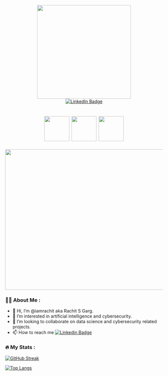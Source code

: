 <div id="header" align="center">
  <img src="https://media.giphy.com/media/3kPDmoWdBpQPNhCnUG/giphy.gif" width="300"/>
</div>

<div id="badges" align="center">
  <a href="https://www.linkedin.com/in/rachit-s-garg/">
    <img src="https://img.shields.io/badge/LinkedIn-blue?style=for-the-badge&logo=linkedin&logoColor=white" alt="LinkedIn Badge"/>
  </a>
</div>

<div align="center">
  <img src="https://komarev.com/ghpvc/?username=iamrachit&style=flat-square&color=blue" alt=""/>
</div>

<h1 align="center">
  <img src="https://media.giphy.com/media/a74pSGN7wvT7a/giphy.gif" width="80px"/>
  <img src="https://media.giphy.com/media/iJUhSOR9agCiXPFBqu/giphy.gif" width="80px"/>
  <img src="https://media.giphy.com/media/a74pSGN7wvT7a/giphy.gif" width="80px"/>
</h1>

<div align="center">
  <img src="https://media.giphy.com/media/ZVik7pBtu9dNS/giphy.gif" width="900" height="450"/>
</div>

### 👨‍💻 About Me :

- 👋 Hi, I’m @iamrachit aka Rachit S Garg. 
- 👀 I’m interested in artificial intelligence and cybersecurity.
- 💞️ I’m looking to collaborate on data science and cybersecurity related projects.
- 📫 How to reach me        [![Linkedin Badge](https://img.shields.io/badge/-iamrachit-blue?style=flat&logo=Linkedin&logoColor=white)](https://www.linkedin.com/in/rachit-s-garg/)

### :fire: My Stats :

[![GitHub Streak](http://github-readme-streak-stats.herokuapp.com?user=iamrachit&theme=dark&background=000000)](https://git.io/streak-stats)

[![Top Langs](https://github-readme-stats.vercel.app/api/top-langs/?username=iamrachit&layout=compact&theme=vision-friendly-dark)](https://github.com/anuraghazra/github-readme-stats)


<!---
iamrachit/iamrachit is a ✨ special ✨ repository because its `README.md` (this file) appears on your GitHub profile.
You can click the Preview link to take a look at your changes.
--->
